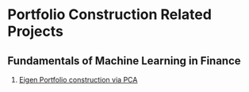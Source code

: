 # Portfolio Construction Related Projects

## Fundamentals of Machine Learning in Finance
1. [Eigen Portfolio construction via PCA](Final_pca_eigen_portfolios_m2_ex3.ipynb)

